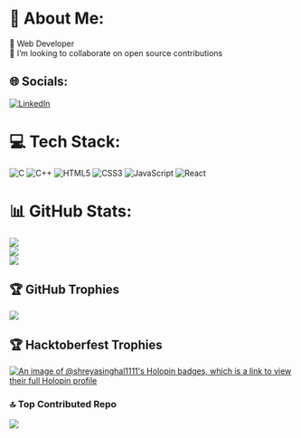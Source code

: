 # 💫 About Me:
🔭 Web Developer <br>👯 I’m looking to collaborate on open source contributions<br>


## 🌐 Socials:
[![LinkedIn](https://img.shields.io/badge/LinkedIn-%230077B5.svg?logo=linkedin&logoColor=white)](https://linkedin.com/in/https://www.linkedin.com/in/shreya-singhal-02273b210/) 

# 💻 Tech Stack:
![C](https://img.shields.io/badge/c-%2300599C.svg?style=for-the-badge&logo=c&logoColor=white) ![C++](https://img.shields.io/badge/c++-%2300599C.svg?style=for-the-badge&logo=c%2B%2B&logoColor=white) ![HTML5](https://img.shields.io/badge/html5-%23E34F26.svg?style=for-the-badge&logo=html5&logoColor=white) ![CSS3](https://img.shields.io/badge/css3-%231572B6.svg?style=for-the-badge&logo=css3&logoColor=white) ![JavaScript](https://img.shields.io/badge/javascript-%23323330.svg?style=for-the-badge&logo=javascript&logoColor=%23F7DF1E) ![React](https://img.shields.io/badge/react-%2320232a.svg?style=for-the-badge&logo=react&logoColor=%2361DAFB)
# 📊 GitHub Stats:
![](https://github-readme-stats.vercel.app/api?username=shreyasinghal1111&theme=radical&hide_border=false&include_all_commits=false&count_private=false)<br/>
![](https://github-readme-streak-stats.herokuapp.com/?user=shreyasinghal1111&theme=radical&hide_border=false)<br/>
![](https://github-readme-stats.vercel.app/api/top-langs/?username=shreyasinghal1111&theme=radical&hide_border=false&include_all_commits=false&count_private=false&layout=compact)

## 🏆 GitHub Trophies
![](https://github-profile-trophy.vercel.app/?username=shreyasinghal1111&theme=radical&no-frame=false&no-bg=false&margin-w=4)
## 🏆 Hacktoberfest Trophies
[![An image of @shreyasinghal1111's Holopin badges, which is a link to view their full Holopin profile](https://holopin.me/shreyasinghal1111)](https://holopin.io/@shreyasinghal1111)

### 🔝 Top Contributed Repo
![](https://github-contributor-stats.vercel.app/api?username=shreyasinghal1111&limit=5&theme=radical&combine_all_yearly_contributions=true)

<!-- Proudly created with GPRM ( https://gprm.itsvg.in ) -->
